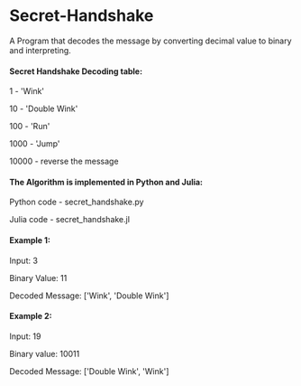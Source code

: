 # Secret-Handshake
A Program that decodes the message by converting decimal value to binary and interpreting.

#### Secret Handshake Decoding table:

1    - 'Wink'

10   - 'Double Wink'

100  - 'Run'

1000 - 'Jump'

10000 - reverse the message



#### The Algorithm is implemented in Python and Julia:

Python code - secret_handshake.py

Julia code  - secret_handshake.jl



#### Example 1:

Input: 3

Binary Value: 11

Decoded Message: ['Wink', 'Double Wink']


#### Example 2:

Input: 19

Binary value: 10011

Decoded Message: ['Double Wink', 'Wink']
